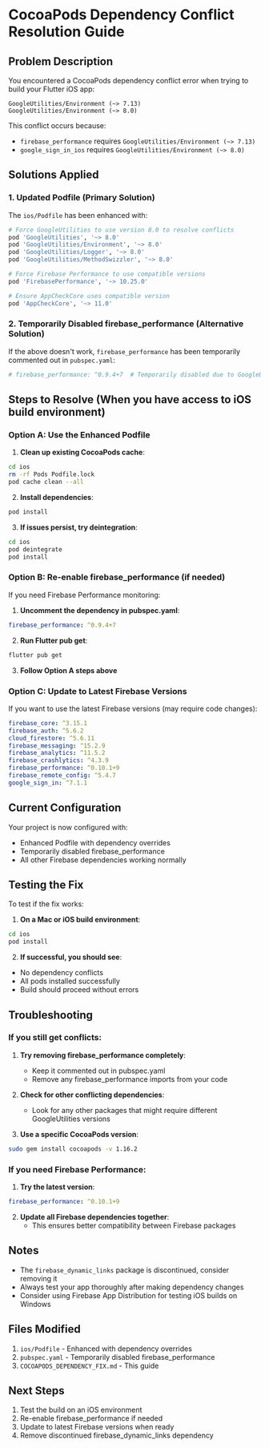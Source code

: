 # CocoaPods Dependency Conflict Resolution Guide

## Problem Description

You encountered a CocoaPods dependency conflict error when trying to build your Flutter iOS app:

```
GoogleUtilities/Environment (~> 7.13)
GoogleUtilities/Environment (~> 8.0)
```

This conflict occurs because:
- `firebase_performance` requires `GoogleUtilities/Environment (~> 7.13)`
- `google_sign_in_ios` requires `GoogleUtilities/Environment (~> 8.0)`

## Solutions Applied

### 1. Updated Podfile (Primary Solution)

The `ios/Podfile` has been enhanced with:

```ruby
# Force GoogleUtilities to use version 8.0 to resolve conflicts
pod 'GoogleUtilities', '~> 8.0'
pod 'GoogleUtilities/Environment', '~> 8.0'
pod 'GoogleUtilities/Logger', '~> 8.0'
pod 'GoogleUtilities/MethodSwizzler', '~> 8.0'

# Force Firebase Performance to use compatible versions
pod 'FirebasePerformance', '~> 10.25.0'

# Ensure AppCheckCore uses compatible version
pod 'AppCheckCore', '~> 11.0'
```

### 2. Temporarily Disabled firebase_performance (Alternative Solution)

If the above doesn't work, `firebase_performance` has been temporarily commented out in `pubspec.yaml`:

```yaml
# firebase_performance: ^0.9.4+7  # Temporarily disabled due to GoogleUtilities conflict
```

## Steps to Resolve (When you have access to iOS build environment)

### Option A: Use the Enhanced Podfile

1. **Clean up existing CocoaPods cache**:
```bash
cd ios
rm -rf Pods Podfile.lock
pod cache clean --all
```

2. **Install dependencies**:
```bash
pod install
```

3. **If issues persist, try deintegration**:
```bash
cd ios
pod deintegrate
pod install
```

### Option B: Re-enable firebase_performance (if needed)

If you need Firebase Performance monitoring:

1. **Uncomment the dependency in pubspec.yaml**:
```yaml
firebase_performance: ^0.9.4+7
```

2. **Run Flutter pub get**:
```bash
flutter pub get
```

3. **Follow Option A steps above**

### Option C: Update to Latest Firebase Versions

If you want to use the latest Firebase versions (may require code changes):

```yaml
firebase_core: ^3.15.1
firebase_auth: ^5.6.2
cloud_firestore: ^5.6.11
firebase_messaging: ^15.2.9
firebase_analytics: ^11.5.2
firebase_crashlytics: ^4.3.9
firebase_performance: ^0.10.1+9
firebase_remote_config: ^5.4.7
google_sign_in: ^7.1.1
```

## Current Configuration

Your project is now configured with:
- Enhanced Podfile with dependency overrides
- Temporarily disabled firebase_performance
- All other Firebase dependencies working normally

## Testing the Fix

To test if the fix works:

1. **On a Mac or iOS build environment**:
```bash
cd ios
pod install
```

2. **If successful, you should see**:
- No dependency conflicts
- All pods installed successfully
- Build should proceed without errors

## Troubleshooting

### If you still get conflicts:

1. **Try removing firebase_performance completely**:
   - Keep it commented out in pubspec.yaml
   - Remove any firebase_performance imports from your code

2. **Check for other conflicting dependencies**:
   - Look for any other packages that might require different GoogleUtilities versions

3. **Use a specific CocoaPods version**:
```bash
sudo gem install cocoapods -v 1.16.2
```

### If you need Firebase Performance:

1. **Try the latest version**:
```yaml
firebase_performance: ^0.10.1+9
```

2. **Update all Firebase dependencies together**:
   - This ensures better compatibility between Firebase packages

## Notes

- The `firebase_dynamic_links` package is discontinued, consider removing it
- Always test your app thoroughly after making dependency changes
- Consider using Firebase App Distribution for testing iOS builds on Windows

## Files Modified

1. `ios/Podfile` - Enhanced with dependency overrides
2. `pubspec.yaml` - Temporarily disabled firebase_performance
3. `COCOAPODS_DEPENDENCY_FIX.md` - This guide

## Next Steps

1. Test the build on an iOS environment
2. Re-enable firebase_performance if needed
3. Update to latest Firebase versions when ready
4. Remove discontinued firebase_dynamic_links dependency 